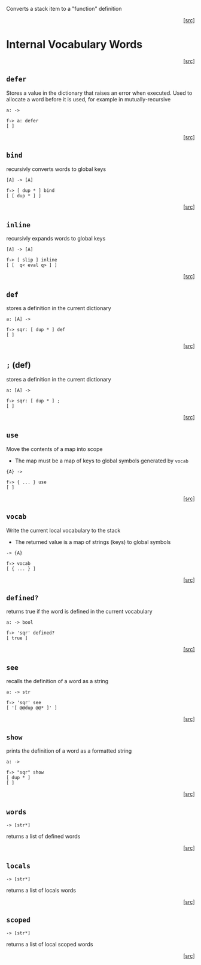Converts a stack item to a "function" definition
<div style="text-align: right"><a href="https:/github.com/Hypercubed/f-flat_node/blob/master/src/core/vocab.ts#L16">[src]</a></div>

# Internal Vocabulary Words
<div style="text-align: right"><a href="https:/github.com/Hypercubed/f-flat_node/blob/master/src/core/vocab.ts#L58">[src]</a></div>

## `defer`

Stores a value in the dictionary that raises an error when executed.
Used to allocate a word before it is used, for example in mutually-recursive

`a: ->`

```
f♭> a: defer
[ ]
```
<div style="text-align: right"><a href="https:/github.com/Hypercubed/f-flat_node/blob/master/src/core/vocab.ts#L73">[src]</a></div>

## `bind`

recursivly converts words to global keys

`[A] -> [A]`

```
f♭> [ dup * ] bind
[ [ dup * ] ]
```
<div style="text-align: right"><a href="https:/github.com/Hypercubed/f-flat_node/blob/master/src/core/vocab.ts#L89">[src]</a></div>

## `inline`

recursivly expands words to global keys

`[A] -> [A]`

```
f♭> [ slip ] inline
[ [  q< eval q> ] ]
```
<div style="text-align: right"><a href="https:/github.com/Hypercubed/f-flat_node/blob/master/src/core/vocab.ts#L105">[src]</a></div>

## `def`

stores a definition in the current dictionary

`a: [A] ->`

```
f♭> sqr: [ dup * ] def
[ ]
```
<div style="text-align: right"><a href="https:/github.com/Hypercubed/f-flat_node/blob/master/src/core/vocab.ts#L121">[src]</a></div>

## `;` (def)

stores a definition in the current dictionary

`a: [A] ->`

```
f♭> sqr: [ dup * ] ;
[ ]
```
<div style="text-align: right"><a href="https:/github.com/Hypercubed/f-flat_node/blob/master/src/core/vocab.ts#L137">[src]</a></div>

## `use`

Move the contents of a map into scope
- The map must be a map of keys to global symbols generated by `vocab`

`{A} ->`

```
f♭> { ... } use
[ ]
```
<div style="text-align: right"><a href="https:/github.com/Hypercubed/f-flat_node/blob/master/src/core/vocab.ts#L156">[src]</a></div>

## `vocab`

Write the current local vocabulary to the stack
- The returned value is a map of strings (keys) to global symbols

`-> {A}`

```
f♭> vocab
[ { ... } ]
```
<div style="text-align: right"><a href="https:/github.com/Hypercubed/f-flat_node/blob/master/src/core/vocab.ts#L173">[src]</a></div>

## `defined?`
returns true if the word is defined in the current vocabulary

`a: -> bool`

```
f♭> 'sqr' defined?
[ true ]
```
<div style="text-align: right"><a href="https:/github.com/Hypercubed/f-flat_node/blob/master/src/core/vocab.ts#L188">[src]</a></div>

## `see`

recalls the definition of a word as a string

`a: -> str`

```
f♭> 'sqr' see
[ '[ @@dup @@* ]' ]
```
<div style="text-align: right"><a href="https:/github.com/Hypercubed/f-flat_node/blob/master/src/core/vocab.ts#L205">[src]</a></div>

## `show`

prints the definition of a word as a formatted string

`a: ->`

```
f♭> "sqr" show
[ dup * ]
[ ]
```
<div style="text-align: right"><a href="https:/github.com/Hypercubed/f-flat_node/blob/master/src/core/vocab.ts#L223">[src]</a></div>

## `words`

`-> [str*]`

returns a list of defined words
<div style="text-align: right"><a href="https:/github.com/Hypercubed/f-flat_node/blob/master/src/core/vocab.ts#L239">[src]</a></div>

## `locals`

`-> [str*]`

returns a list of locals words
<div style="text-align: right"><a href="https:/github.com/Hypercubed/f-flat_node/blob/master/src/core/vocab.ts#L250">[src]</a></div>

## `scoped`

`-> [str*]`

returns a list of local scoped words
<div style="text-align: right"><a href="https:/github.com/Hypercubed/f-flat_node/blob/master/src/core/vocab.ts#L261">[src]</a></div>
